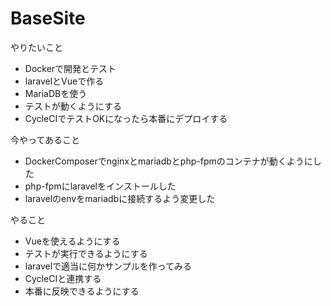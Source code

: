 # BaseSite
やりたいこと
 - Dockerで開発とテスト
 - laravelとVueで作る
 - MariaDBを使う
 - テストが動くようにする
 - CycleCIでテストOKになったら本番にデプロイする

今やってあること
 - DockerComposerでnginxとmariadbとphp-fpmのコンテナが動くようにした
 - php-fpmにlaravelをインストールした
 - laravelのenvをmariadbに接続するよう変更した

やること
 - Vueを使えるようにする
 - テストが実行できるようにする
 - laravelで適当に何かサンプルを作ってみる
 - CycleCIと連携する
 - 本番に反映できるようにする